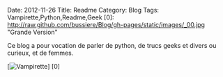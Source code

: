 Date: 2012-11-26
Title: Readme
Category: Blog
Tags: Vampirette,Python,Readme,Geek
[0]: http://raw.github.com/bussiere/Blog/gh-pages/static/images/_00.jpg  "Grande Version"

Ce blog a pour vocation de parler de python, de trucs geeks et divers ou curieux, et de femmes.

[![Vampirette](http://raw.github.com/bussiere/Blog/gh-pages/static/images/_00_thumb.jpg)] [0] 
